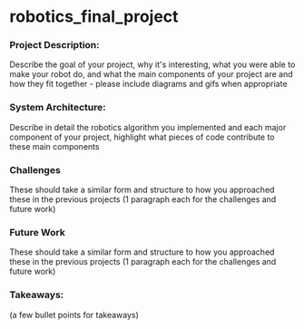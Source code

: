 # robotics_final_project

### Project Description:
Describe the goal of your project, why it's interesting, what you were able to make your robot do, and what the main components of your project are and how they fit together - please include diagrams and gifs when appropriate

### System Architecture:

Describe in detail the robotics algorithm you implemented and each major component of your project, highlight what pieces of code contribute to these main components

### Challenges

These should take a similar form and structure to how you approached these in the previous projects (1 paragraph each for the challenges and future work)

### Future Work

These should take a similar form and structure to how you approached these in the previous projects (1 paragraph each for the challenges and future work)

### Takeaways:

(a few bullet points for takeaways)
